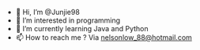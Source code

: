 - 👋 Hi, I’m @Junjie98
- 👀 I’m interested in programming
- 🌱 I’m currently learning Java and Python
- 📫 How to reach me ? Via nelsonlow_88@hotmail.com

<!---
Junjie98/Junjie98 is a ✨ special ✨ repository because its `README.md` (this file) appears on your GitHub profile.
You can click the Preview link to take a look at your changes.
--->
